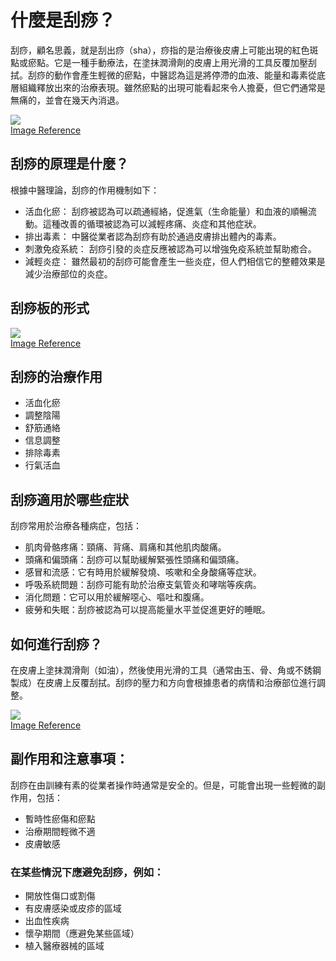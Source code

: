 # 什麼是刮痧？
刮痧，顧名思義，就是刮出痧（sha），痧指的是治療後皮膚上可能出現的紅色斑點或瘀點。它是一種手動療法，在塗抹潤滑劑的皮膚上用光滑的工具反覆加壓刮拭。刮痧的動作會產生輕微的瘀點，中醫認為這是將停滯的血液、能量和毒素從底層組織釋放出來的治療表現。雖然瘀點的出現可能看起來令人擔憂，但它們通常是無痛的，並會在幾天內消退。

<img src="https://api.cosmopolitan.com.hk/var/site/storage/images/_aliases/img_420_525/8/0/7/8/1758708-26-chi-HK/gua%20sha.jpg" /><br>
[Image Reference](https://www.cosmopolitan.com.hk/beauty/gua-sha-benefits)

## 刮痧的原理是什麼？
根據中醫理論，刮痧的作用機制如下：

- 活血化瘀： 刮痧被認為可以疏通經絡，促進氣（生命能量）和血液的順暢流動。這種改善的循環被認為可以減輕疼痛、炎症和其他症狀。
- 排出毒素： 中醫從業者認為刮痧有助於通過皮膚排出體內的毒素。
- 刺激免疫系統： 刮痧引發的炎症反應被認為可以增強免疫系統並幫助癒合。
- 減輕炎症： 雖然最初的刮痧可能會產生一些炎症，但人們相信它的整體效果是減少治療部位的炎症。

## 刮痧板的形式
<img src="https://www.ntc.hk/wp-content/uploads/2020/06/%E7%89%9B%E8%A7%92%E7%B3%BB%E5%88%97.jpg" /><br>
[Image Reference](https://www.ntc.hk/product/%E7%89%9B%E8%A7%92%E5%88%AE%E7%97%A7%E6%9D%BF/)

## 刮痧的治療作用
- 活血化瘀
- 調整陰陽
- 舒筋通絡
- 信息調整
- 排除毒素
- 行氣活血

## 刮痧適用於哪些症狀
刮痧常用於治療各種病症，包括：

- 肌肉骨骼疼痛：頸痛、背痛、肩痛和其他肌肉酸痛。
- 頭痛和偏頭痛：刮痧可以幫助緩解緊張性頭痛和偏頭痛。
- 感冒和流感：它有時用於緩解發燒、咳嗽和全身酸痛等症狀。
- 呼吸系統問題：刮痧可能有助於治療支氣管炎和哮喘等疾病。
- 消化問題：它可以用於緩解噁心、嘔吐和腹痛。
- 疲勞和失眠：刮痧被認為可以提高能量水平並促進更好的睡眠。

## 如何進行刮痧？
在皮膚上塗抹潤滑劑（如油），然後使用光滑的工具（通常由玉、骨、角或不銹鋼製成）在皮膚上反覆刮拭。刮痧的壓力和方向會根據患者的病情和治療部位進行調整。

<img src="https://static.nfapp.southcn.com/pic/201803/16/48b9f3fc-759f-45e0-add0-1c3decee15a0.gif" /><br>
[Image Reference](https://static.nfapp.southcn.com/content/201803/16/c1028176.html)

## 副作用和注意事項：
刮痧在由訓練有素的從業者操作時通常是安全的。但是，可能會出現一些輕微的副作用，包括：

- 暫時性瘀傷和瘀點
- 治療期間輕微不適
- 皮膚敏感

### <b>在某些情況下應避免刮痧，例如：</b>
- 開放性傷口或割傷
- 有皮膚感染或皮疹的區域
- 出血性疾病
- 懷孕期間（應避免某些區域）
- 植入醫療器械的區域